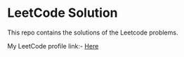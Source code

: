 # LeetCode Solution
This repo contains the solutions of the Leetcode problems.

My LeetCode profile link:- [Here](https://leetcode.com/rahultwr/)
